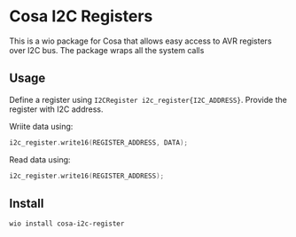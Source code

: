 # Cosa I2C Registers

This is a wio package for Cosa that allows easy access to AVR registers over I2C bus. The package wraps all the system calls

## Usage

Define a register using `I2CRegister i2c_register{I2C_ADDRESS}`. Provide the register with I2C address.

Wriite data using:
```cpp
i2c_register.write16(REGISTER_ADDRESS, DATA);
```

Read data using:
```cpp
i2c_register.write16(REGISTER_ADDRESS);
```


## Install
```bash
wio install cosa-i2c-register
```

